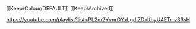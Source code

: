 [[Keep/Colour/DEFAULT]] [[Keep/Archived]] 

https://youtube.com/playlist?list=PL2m2YvnrOYxLgdiZDxIfhyU4ETr-v36sH
